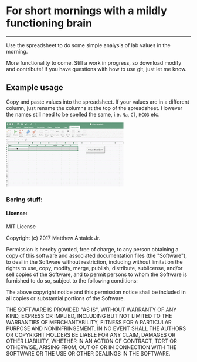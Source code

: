 # For short mornings with a mildly functioning brain
------------

Use the spreadsheet to do some simple analysis of lab values in the morning.

More functionality to come. Still a work in progress, so download modify and
contribute! If you have questions with how to use git, just let me know.

## Example usage
Copy and paste values into the spreadsheet. If your values are in a different column,
just rename the columns at the top of the spreadsheet. However the names still need to be
spelled the same, i.e. `Na`, `Cl`, `HCO3` etc.

![example video](images/analysis_example_optimize.gif)

### Boring stuff:

#### License:

MIT License

Copyright (c) 2017 Matthew Antalek Jr.

Permission is hereby granted, free of charge, to any person obtaining a copy
of this software and associated documentation files (the "Software"), to deal
in the Software without restriction, including without limitation the rights
to use, copy, modify, merge, publish, distribute, sublicense, and/or sell
copies of the Software, and to permit persons to whom the Software is
furnished to do so, subject to the following conditions:

The above copyright notice and this permission notice shall be included in all
copies or substantial portions of the Software.

THE SOFTWARE IS PROVIDED "AS IS", WITHOUT WARRANTY OF ANY KIND, EXPRESS OR
IMPLIED, INCLUDING BUT NOT LIMITED TO THE WARRANTIES OF MERCHANTABILITY,
FITNESS FOR A PARTICULAR PURPOSE AND NONINFRINGEMENT. IN NO EVENT SHALL THE
AUTHORS OR COPYRIGHT HOLDERS BE LIABLE FOR ANY CLAIM, DAMAGES OR OTHER
LIABILITY, WHETHER IN AN ACTION OF CONTRACT, TORT OR OTHERWISE, ARISING FROM,
OUT OF OR IN CONNECTION WITH THE SOFTWARE OR THE USE OR OTHER DEALINGS IN THE
SOFTWARE.
